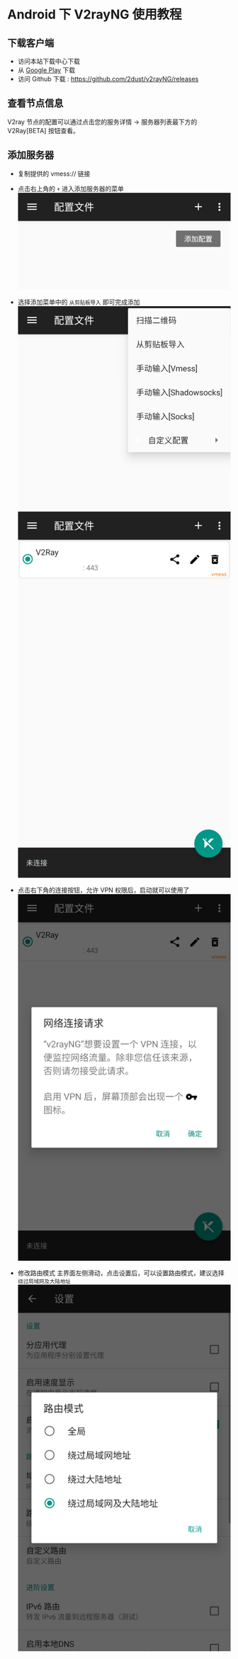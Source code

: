 # Android 下 V2rayNG 使用教程
## 下载客户端

- 访问本站下载中心下载
- 从 [Google Play](https://play.google.com/store/apps/details?id=com.v2ray.ang) 下载  
- 访问 Github 下载 : https://github.com/2dust/v2rayNG/releases  

## 查看节点信息
V2ray 节点的配置可以通过点击您的服务详情 -> 服务器列表最下方的 V2Ray[BETA] 按钮查看。 

## 添加服务器
- 复制提供的 vmess:// 链接  
- 点击右上角的 `+` 进入添加服务器的菜单    
![and-v2rayng-home](../../assets/images/v2ray/and-v2rayng-home.png)  

- 选择添加菜单中的 `从剪贴板导入` 即可完成添加  
![and-v2rayng-add-server](../../assets/images/v2ray/and-v2rayng-add-server.png)    
![and-v2rayng-add-done](../../assets/images/v2ray/and-v2rayng-add-done.png)

- 点击右下角的连接按钮，允许 VPN 权限后，启动就可以使用了  
![and-v2rayng-vpn-permission](../../assets/images/v2ray/and-v2rayng-vpn-permission.png)  

- 修改路由模式
主界面左侧滑动，点击设置后，可以设置路由模式，建议选择 `绕过局域网及大陆地址`  
![and-v2rayng-route](../../assets/images/v2ray/and-v2rayng-route.png)  

